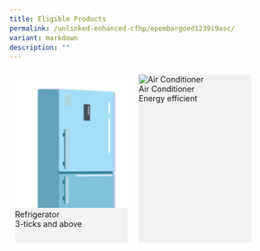 ```yaml
---
title: Eligible Products
permalink: /unlinked-enhanced-cfhp/epembargoed1239i9asc/
variant: markdown
description: ""
---
```

<style> .isomer-card { position: relative; width: 200px; height: 300px; transform-style: preserve-3d; transition: transform 0.8s; margin: 10px; float: left; } .isomer-card:hover { transform: rotateY(180deg); } .isomer-card-front, .isomer-card-back { position: absolute; width: 100%; height: 100%; backface-visibility: hidden; } .isomer-card-front { background-color: #f2f2f2; } .isomer-card-back { background-color: #b3b3b3; transform: rotateY(180deg); } </style> <div class="isomer-card-grid"> <div class="isomer-card"> <div class="isomer-card-front"> <div class="isomer-card-image"> <img style="width: 100%" height="auto" width="100%" alt="Refrigerator" src="/images/Refrigerator.png"> </div> <div class="isomer-card-body"> <div class="isomer-card-title">Refrigerator</div> <div class="isomer-card-description">3-ticks and above</div> </div> </div> <div class="isomer-card-back"> <div class="isomer-card-body"> <div class="isomer-card-title">Hi world</div> </div> </div> </div>  <div class="isomer-card"> <div class="isomer-card-front"> <div class="isomer-card-image"> <img style="width: 100%" height="auto" width="100%" alt="Air Conditioner" src="/images/aircon.png"> </div> <div class="isomer-card-body"> <div class="isomer-card-title">Air Conditioner</div> <div class="isomer-card-description">Energy efficient</div> </div> </div> <div class="isomer-card-back"> <div class="isomer-card-body"> <div class="isomer-card-title">You are an air con</div> </div> </div> </div>   </div>